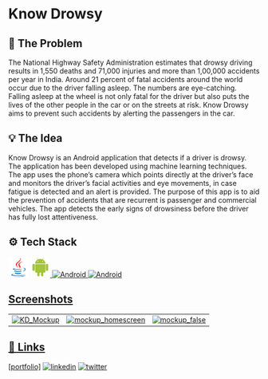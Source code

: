 # Know Drowsy 
## 🤔 The Problem
The National Highway Safety Administration estimates 
that drowsy driving results in 1,550 deaths and 71,000 injuries 
and more than 1,00,000 accidents per year in India. 
Around 21 percent of fatal accidents around the world 
occur due to the driver falling asleep. The numbers are 
eye-catching. Falling asleep at the wheel is not only fatal 
for the driver but also puts the lives of the other people 
in the car or on the streets at risk. Know Drowsy aims to 
prevent such accidents by alerting the passengers in the car.
## 💡 The Idea
Know Drowsy is an Android application that 
detects if a driver is drowsy. The application has 
been developed using machine learning techniques. 
The app uses the phone’s camera which points 
directly at the driver’s face and monitors the 
driver’s facial activities and eye movements, 
in case fatigue is detected and an alert is provided. 
The purpose of this app is to aid the prevention of 
accidents that are recurrent is passenger and commercial vehicles. 
The app detects the early signs of drowsiness before the 
driver has fully lost attentiveness.
## ⚙ Tech Stack

<img src="https://raw.githubusercontent.com/devicons/devicon/master/icons/java/java-original.svg" alt="Java" width="40" height="40"/> </a> <a href="https://www.java.com" target="_blank"> <img src="https://github.com/devicons/devicon/blob/master/icons/android/android-plain.svg" alt="Android" width="40" height="40"/> </a> <a href="https://www.java.com" target="_blank">  <img src="https://www.gstatic.com/devrel-devsite/prod/v70c9aa38be5a41f2acdfd6deb7424dc7b523d8a488274535f707585ca8d2cdd3/firebase/images/touchicon-180.png" alt="Android" width="40" height="40"/> </a> <a href="https://www.java.com" target="_blank"> <img src="https://user-images.githubusercontent.com/84928799/190927956-337401ab-fba5-49f4-8e43-4e1d7f6d504a.png" alt="Android" width="40" height="40"/> </a> <a href="https://www.java.com" target="_blank">
## Screenshots
  
|   |   |   |
|---|---|---|
| ![KD_Mockup](https://user-images.githubusercontent.com/84928799/190928586-036599c8-5a61-4c8d-8afc-c4451451c03d.png) | ![mockup_homescreen](https://user-images.githubusercontent.com/84928799/190928293-edf320bb-54b3-4529-9456-d5d400c3eeb6.png) | ![mockup_false](https://user-images.githubusercontent.com/84928799/190928289-bd91427a-3f10-40c6-9eb3-470a68e4ad84.png)


## 🔗 Links
[[portfolio]](https://katherineoelsner.com/)
[![linkedin](https://img.shields.io/badge/linkedin-0A66C2?style=for-the-badge&logo=linkedin&logoColor=white)](https://www.linkedin.com/)
[![twitter](https://img.shields.io/badge/twitter-1DA1F2?style=for-the-badge&logo=twitter&logoColor=white)](https://twitter.com/)


